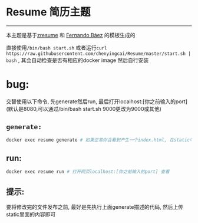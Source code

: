 # Resume 简历主题
---

本主题是基于[zresume](https://github.com/izuolan/zresume) 和 [Fernando Báez](https://github.com/getgrav/grav-theme-resume) 的模板生成的

直接使用`/bin/bash start.sh` 或者运行`curl https://raw.githubusercontent.com/chenyingcai/Resume/master/start.sh | bash` , 其会自动检查是否有相应的docker image 然后自行安装

# bug:
交替使用以下命令, 先generate然后run, 最后打开localhost:\[你之前输入的port\] (默认是8080,可以通过/bin/bash start.sh 9000更改为9000或其他)
## `generate:`

```sh
docker exec resume generate # 如果正常你会看到产生一个index.html, 在static中可见
```

## run:

```sh
docker exec resume run # 打开网页localhost:[你之前输入的port] 查看
```

## 提示:

要将修改完的文件发布之前, 最好是先执行上面generate描述的代码, 然后上传static里面的内容即可
